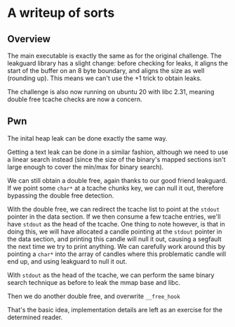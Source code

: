 # A writeup of sorts

## Overview

The main executable is exactly the same as for the original challenge. The leakguard
library has a slight change: before checking for leaks, it aligns the start of the buffer
on an 8 byte boundary, and aligns the size as well (rounding up). This means we can't
use the +1 trick to obtain leaks.

The challenge is also now running on ubuntu 20 with libc 2.31, meaning double free
tcache checks are now a concern.

## Pwn

The inital heap leak can be done exactly the same way.

Getting a text leak can be done in a similar fashion, although we need
to use a linear search instead (since the size of the binary's mapped
sections isn't large enough to cover the min/max for binary search).

We can still obtain a double free, again thanks to our good friend leakguard.
If we point some `char*` at a tcache chunks key, we can null it out, therefore
bypassing the double free detection.

With the double free, we can redirect the tcache list to point at the `stdout` pointer
in the data section. If we then consume a few tcache entries, we'll have `stdout`
as the head of the tcache. One thing to note however, is that in doing this,
we will have allocated a candle pointing at the `stdout` pointer in the data section,
and printing this candle will null it out, causing a segfault the next time we
try to print anything. We can carefully work around this by pointing a `char*` into
the array of candles where this problematic candle will end up, and using leakguard
to null it out.

With `stdout` as the head of the tcache, we can perform the same binary search technique
as before to leak the mmap base and libc.

Then we do another double free, and overwrite `__free_hook`

That's the basic idea, implementation details are left as an exercise
for the determined reader.
